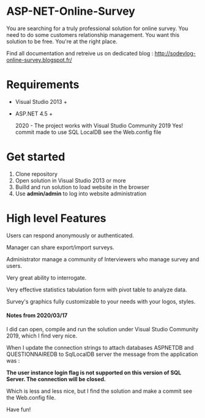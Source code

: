 # ASP-NET-Online-Survey
You are searching for a truly professional solution for online survey. You need to do some customers relationship management. You want this solution to be free. You're at the right place.

Find all documentation and retreive us on dedicated blog : http://sodevlog-online-survey.blogspot.fr/

# Requirements
* Visual Studio 2013 +
* ASP.NET 4.5 +

  2020 - The project works with Visual Studio Community 2019 Yes!
  commit made to use SQL LocalDB see the Web.config file

# Get started
1. Clone repository
1. Open solution in Visual Studio 2013 or more
1. Builld and run solution to load website in the browser
1. Use **admin/admin** to log into website administration

# High level Features
Users can respond anonymously or authenticated.

Manager can share export/import surveys.

Administrator manage a community of Interviewers who manage survey and users.

Very great ability to interrogate.

Very effective statistics tabulation form with pivot table to analyze data.

Survey's graphics fully customizable to your needs with your logos, styles.

#### Notes from 2020/03/17
I did can open, compile and run the solution under Visual Studio Community 2019,
which I find very nice.

When I update the connection strings to attach databases ASPNETDB and QUESTIONNAIREDB 
to SqlLocalDB server the message from the application was :

**The user instance login flag is not supported on this version of SQL Server. The connection will be closed.**

Which is less and less nice, but I find the solution and make a commit see the Web.config file.

Have fun!
